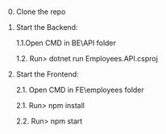0. Clone the repo
1. Start the Backend:
   
   1.1.Open CMD in BE\API folder

   1.2. Run> dotnet run Employees.API.csproj
2. Start the Frontend:

   2.1. Open CMD in FE\employees folder

   2.1. Run> npm install

   2.2. Run> npm start
